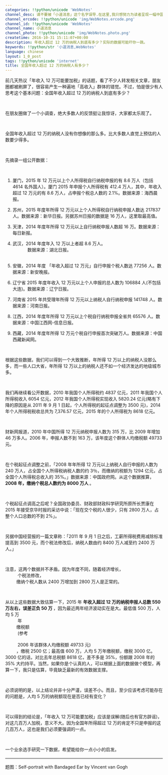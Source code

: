 ```yaml
---
categories: !!python/unicode 'WebNotes'
channel_desc: 请不要被「小道消息」这个名字误导.在这里,我只想努力为读者呈现一幅中国互联网的清明上河图.
channel_ercode: !!python/unicode 'img/WebNotes.ercode.png'
channel_id: !!python/unicode 'WebNotes'
channel_name: 小道消息
channel_photo: !!python/unicode 'img/WebNotes.photo.png'
createtime: 2016-10-31 15:11:07+00:00
description: 年收入超过 12 万的纳税人到底有多少？实际的数据可能吓你一跳。
keywords: !!python/str '小道消息,WebNotes'
language: chinese
layout: 1_0_post
tags: !!python/unicode 'internet'
title: 全国年收入超过 12 万的纳税人有多少？
---
```

<div class="rich_media_content" id="js_content">
<p>
         前几天热议「年收入 12 万可能要加税」的话题，看了不少人转发相关文章，朋友圈都被刷屏了，很容易产生一种遍地「高收入」群体的错觉。不过，怕是很少有人思考这个基本问题：全国年收入超过 12 万的纳税人到底有多少？
        </p>
<p>
<br/>
</p>
<p>
         在朋友圈做了一个小调查，绝大多数人的反馈挺让我惊讶，大家都太乐观了。
        </p>
<p>
<br/>
</p>
<p>
         全国年收入超过 12 万的纳税人没有你想像的那么多。比大多数人直觉上预估的人数要少得多。
        </p>
<p>
<br/>
</p>
<p>
         先摘录一组公开数据：
        </p>
<p>
<br/>
</p>
<ol class="list-paddingleft-2" style="list-style-type: decimal;">
<li>
<p>
           厦门，2015 年 12 万元以上个人所得税自行纳税申报的有 8.6 万人（包括 4614 名外国人）。厦门 2015 年申报个人所得税有 412.4 万人，其中，年收入超过 12 万元的有 8.6 万人，占申报个税总人数的 2.1%。数据来源：海西晨报。
          </p>
</li>
<li>
<p>
           苏州，2015 年度年所得 12 万元以上个人所得税自行纳税申报人数达 217837 人。数据来源：新华日报。另据苏州日报的数据是 16 万人，这里取最高值。
          </p>
</li>
<li>
<p>
           天津，2014 年度年所得 12 万元以上自行纳税申报人数超 16 万。数据来源：每日新报。
          </p>
</li>
<li>
<p>
           武汉，2014 年度年入 12 万以上者超 8.6 万人。
           <span style="white-space: pre-wrap;">
            数据来源：湖北日报。
           </span>
<br/>
</p>
</li>
<li>
<p>
           安徽，2014 年度 「年收入超过 12 万元」自行申报个税人数达 77256 人。数据来源：新安晚报。
          </p>
</li>
<li>
<p>
           辽宁省 2015 年度年收入 12 万元以上个人申报的总人数为 106884 人(不包括大连)。数据来源：辽宁日报。
          </p>
</li>
<li>
<p>
           河南省 2015 年共受理年所得 12 万元以上纳税人自行纳税申报 141748 人。数据来源：河南日报。
          </p>
</li>
<li>
<p>
           江西，2014 年度年所得 12 万元以上个税自行纳税申报全省共 65576 人。数据来源：中国江西网-信息日报。
          </p>
</li>
<li>
<p>
           西藏，2014 年度年所得 12 万元个税自行申报首次突破万人。数据来源：中国西藏新闻网。
          </p>
</li>
</ol>
<p>
<br/>
</p>
<p>
         根据这些数据，我们可以得到一个大致推断，年所得 12 万以上的纳税人没那么多，而一些人口大省，年所得 12 万以上的纳税人还不如一个经济发达的地级城市多。
        </p>
<p>
<br/>
</p>
<p>
         我们再继续看公开数据，2010 年我国个人所得税约 4837 亿元，2011 年我国个人所得税收入 6054 亿元，2012 年我国个人所得税实现收入 5820.24 亿元(略有下降的原因是从 2011 年 9 月 1 日起，个人所得税的起征点调整为 3500 元)，2014 年个人所得税税收总共为 7,376.57 亿元，2015 年的个人所得税为 8618 亿元。
        </p>
<p>
<br/>
</p>
<p>
         财新网报道，2010 年中国所得 12 万元纳税申报人数为 315 万，比 2009 年增加 46 万多人。2006 年，申报人数不到 163 万，该年度这个群体人均缴税额 49733 元。
        </p>
<p>
<br/>
</p>
<p>
         在个税起征点调整之前，「2008 年年所得 12 万元以上纳税人自行申报的人数为 240 万人，占全国个人所得税纳税人数的约 3％，而缴纳的税额为 1294 亿元，占全国个人所得税总收入的 35%。」数据来源：中国政府网。从这个数据推算，
         <strong>
          2008 年，缴纳个税总人数约为 8000 万人
         </strong>
         。
        </p>
<p>
<br/>
</p>
<p>
         个税起征点调高之后呢？全国政协委员、财政部财政科学研究所原所长贾康在 2015 年接受京华时报的采访中说：「现在交个税的人很少，只有 2800 万人，占整个人口总数的不到 2%」。
        </p>
<p>
<br/>
</p>
<p>
         另据中国经营报的一篇文章称：「2011 年 9 月 1 日之后，工薪所得税费用减除标准提高到 3500 元，而个税法修改后，纳税人数由约 8400 万人减至约 2400 万人。」
        </p>
<p>
<br/>
</p>
<p>
         注意，这两个数据并不矛盾。因为年度不同，随着经济增长，
         <span style="white-space: pre-wrap;">
          个税法修改，
         </span>
         缴纳个税人数从 2400 万增加到 2800 万人是正常的。
        </p>
<p>
<br/>
</p>
<p>
         从以上这些数据大致估算一下，2015 年
         <strong>
          年收入超过 12 万的纳税申报人总数 550 万左右，误差正负 50 万
         </strong>
         ，因为最近两年经济波动实在是大。最低值 500 万，人均 5 万
         <span style="white-space: pre-wrap;">
          年
         </span>
         缴税额
         <span style="white-space: pre-wrap;">
          (参考
         </span>
<span style="white-space: pre-wrap;">
          2006 年该群体人均缴税额 49733 元)
         </span>
         ，缴税 2500 亿；最高值 600 万，人均 5 万年缴税额，缴税 3000 亿。3000 亿的话，对比去年总税额 8618 亿，差不多是 35%，份额跟 2008 年的 35% 大约持平。当然，如果你是个认真的人，可以根据上面的数据做个模型，再算一下，我只是估算，毕竟缺乏最新的有效数据支撑。
        </p>
<p>
<br/>
</p>
<p>
         必须说明的是，以上结论并非十分严谨，误差不小。而且，至少应该考虑可能存在的问题是，人均 5 万的纳税额现在是否已经有变化？
        </p>
<p>
<br/>
</p>
<p>
         可以得到的结论是，「年收入 12 万可能要加税」应该是误解(随后也有官方辟谣)，对这几百万人加税，意义不大。因为全国年所得超过 12 万的肯定不只是申报的这几百万人，这也是我们必须要强调的一点。
        </p>
<p>
<br/>
</p>
<p>
         一个业余选手研究一下数据，希望能给你一点小小的启发。
        </p>
<hr style="font-family: Lato, Helvetica, Arial, freesans, clean, sans-serif; border-right-width: 0px; border-bottom-width: 0px; border-left-width: 0px; border-top-style: solid; border-top-color: rgb(234, 234, 234); height: 1px; margin-top: 1em; margin-bottom: 1em; color: rgb(51, 51, 51); font-size: 16px; white-space: normal;"/>
<p>
         题图：Self-portrait with Bandaged Ear by Vincent van Gogh
        </p>
<p>
<br/>
</p>
</div>